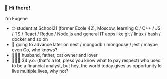 ### 👋 Hi there!

I'm Eugene

- 🤓 student at School21 (former Ecole 42), Moscow, learning C / C++ / JS / TS / React / Redux / Node.js and general IT apps like git / linux / bash / docker and so on
- 🤯 going to advance later on nest / mongodb / mongoose / jest / maybe even Go, who knows?
- 👨‍👩‍👦 husband, father, cat owner and lover
- 🕵🏼‍♂️ 34 y.o. (that's a lot, press you know what to pay respect) who used to be a financial analyst, but hey, the world today gives us opportunity lo live multiple lives, why not?
